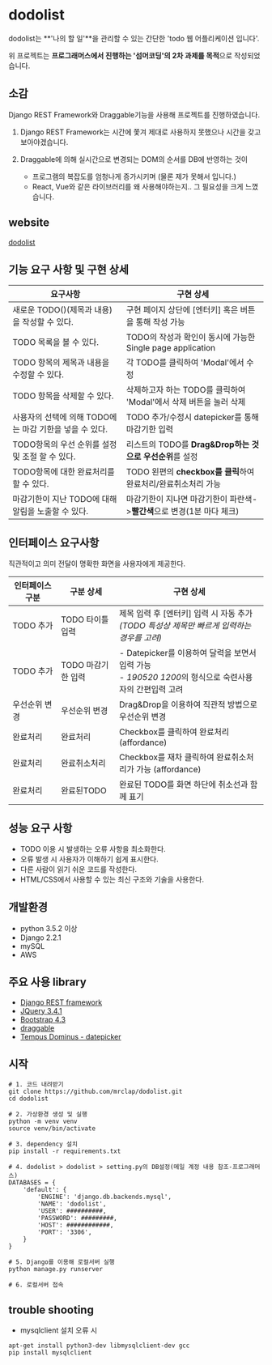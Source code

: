 # dodolist
dodolist는 **'나의 할 일'**을 관리할 수 있는 간단한 'todo 웹 어플리케이션 입니다'.

위 프로젝트는 **프로그래머스에서 진행하는 '섬머코딩'의 2차 과제를 목적**으로 작성되었습니다.

## 소감
Django REST Framework와 Draggable기능을 사용해 프로젝트를 진행하였습니다.

1. Django REST Framework는 시간에 쫓겨 제대로 사용하지 못했으나 시간을 갖고 보아야겠습니다.

2. Draggable에 의해 실시간으로 변경되는 DOM의 순서를 DB에 반영하는 것이
    - 프로그램의 복잡도를 엄청나게 증가시키며 (물론 제가 못해서 입니다.)
    - React, Vue와 같은 라이브러리를 왜 사용해야하는지.. 그 필요성을 크게 느꼈습니다.


## website
[dodolist](http://dodolist.tk/)

## 기능 요구 사항 및 구현 상세
| 요구사항 | 구현 상세 |
|------|-------|
|새로운 TODO()(제목과 내용)을 작성할 수 있다.|구현 페이지 상단에 [엔터키] 혹은 버튼을 통해 작성 가능|
|TODO 목록을 볼 수 있다.|TODO의 작성과 확인이 동시에 가능한 Single page application |
|TODO 항목의 제목과 내용을 수정할 수 있다.|각 TODO를 클릭하여 'Modal'에서 수정|
|TODO 항목을 삭제할 수 있다.|삭제하고자 하는 TODO를 클릭하여 'Modal'에서 삭제 버튼을 눌러 삭제|
|사용자의 선택에 의해 TODO에는 마감 기한을 넣을 수 있다.|TODO 추가/수정시 datepicker를 통해 마감기한 입력|
|TODO항목의 우선 순위를 설정 및 조절 할 수 있다.|리스트의 TODO를 **Drag&Drop하는 것으로 우선순위**를 설정|
|TODO항목에 대한 완료처리를 할 수 있다.|TODO 왼편의 **checkbox를 클릭**하여 완료처리/완료취소처리 가능 |
|마감기한이 지난 TODO에 대해 알림을 노출할 수 있다.| 마감기한이 지나면 마감기한이 파란색->**빨간색**으로 변경(1분 마다 체크)|


## 인터페이스 요구사항
직관적이고 의미 전달이 명확한 화면을 사용자에게 제공한다.

| 인터페이스 구분 | 구분 상세 | 구현 상세 |
|------------|---------------|---------|
|TODO 추가| TODO 타이틀 입력|제목 입력 후 [엔터키] 입력 시 자동 추가<br>_(TODO 특성상 제목만 빠르게 입력하는 경우를 고려)_|
|TODO 추가| TODO 마감기한 입력| - Datepicker를 이용하여 달력을 보면서 입력 가능 <br>- *190520 1200*의 형식으로 숙련사용자의 간편입력 고려|
|우선순위 변경| 우선순위 변경 | Drag&Drop을 이용하여 직관적 방법으로 우선순위 변경 |
|완료처리| 완료처리 | Checkbox를 클릭하여 완료처리 (affordance) |
|완료처리|완료취소처리| Checkbox를 재차 클릭하여 완료취소처리가 가능 (affordance) |
|완료처리|완료된TODO| 완료된 TODO를 화면 하단에 취소선과 함께 표기 |

## 성능 요구 사항 
- TODO 이용 시 발생하는 오류 사항을 최소화한다.
- 오류 발생 시 사용자가 이해하기 쉽게 표시한다.
- 다른 사람이 읽기 쉬운 코드를 작성한다.
- HTML/CSS에서 사용할 수 있는 최신 구조와 기술을 사용한다.

## 개발환경
- python 3.5.2 이상
- Django 2.2.1
- mySQL
- AWS


## 주요 사용 library
- [Django REST framework](https://www.django-rest-framework.org/)
- [JQuery 3.4.1](https://jquery.com/)
- [Bootstrap 4.3](https://getbootstrap.com/docs/4.3/getting-started/download/)
- [draggable](https://shopify.github.io/draggable/examples/simple-list.html)
- [Tempus Dominus - datepicker](https://tempusdominus.github.io/bootstrap-4/)

## 시작
```
# 1. 코드 내려받기
git clone https://github.com/mrclap/dodolist.git
cd dodolist

# 2. 가상환경 생성 및 실행
python -m venv venv
source venv/bin/activate

# 3. dependency 설치
pip install -r requirements.txt

# 4. dodolist > dodolist > setting.py의 DB설정(메일 계정 내용 참조-프로그래머스)
DATABASES = {
    'default': {
        'ENGINE': 'django.db.backends.mysql',
        'NAME': 'dodolist',
        'USER': ##########,
        'PASSWORD': #########,
        'HOST': ############,
        'PORT': '3306',
    }
}

# 5. Django를 이용해 로컬서버 실행
python manage.py runserver

# 6. 로컬서버 접속
```




## trouble shooting
- mysqlclient 설치 오류 시

```
apt-get install python3-dev libmysqlclient-dev gcc
pip install mysqlclient
```
